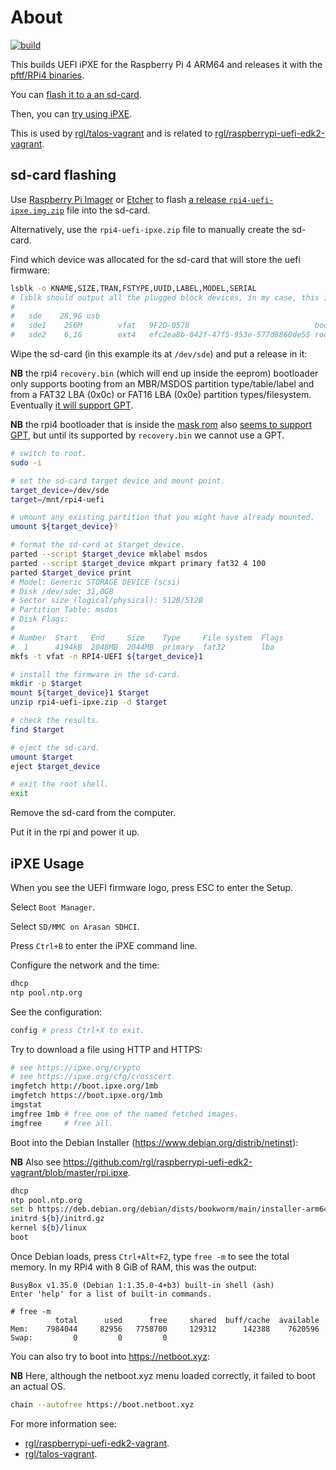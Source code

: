 # About

[![build](https://github.com/rgl/rpi4-uefi-ipxe/actions/workflows/build.yml/badge.svg)](https://github.com/rgl/rpi4-uefi-ipxe/actions/workflows/build.yml)

This builds UEFI iPXE for the Raspberry Pi 4 ARM64 and releases it with the [pftf/RPi4 binaries](https://github.com/pftf/RPi4).

You can [flash it to a an sd-card](#sd-card-flashing).

Then, you can [try using iPXE](#ipxe-usage).

This is used by [rgl/talos-vagrant](https://github.com/rgl/talos-vagrant) and is related to [rgl/raspberrypi-uefi-edk2-vagrant](https://github.com/rgl/raspberrypi-uefi-edk2-vagrant).

## sd-card flashing

Use [Raspberry Pi Imager](https://github.com/raspberrypi/rpi-imager) or [Etcher](https://github.com/balena-io/etcher) to flash [a release `rpi4-uefi-ipxe.img.zip`](https://github.com/rgl/rpi4-uefi-ipxe/releases) file into the sd-card.

Alternatively, use the `rpi4-uefi-ipxe.zip` file to manually create the sd-card.

Find which device was allocated for the sd-card that will store the uefi firmware:

```bash
lsblk -o KNAME,SIZE,TRAN,FSTYPE,UUID,LABEL,MODEL,SERIAL
# lsblk should output all the plugged block devices, in my case, this is the device that I'm interested in:
#
#   sde    28,9G usb                                                                STORAGE DEVICE   000000078
#   sde1    256M        vfat   9F2D-0578                            boot
#   sde2    6,1G        ext4   efc2ea8b-042f-47f5-953e-577d8860de55 rootfs
```

Wipe the sd-card (in this example its at `/dev/sde`) and put a release in it:

**NB** the rpi4 `recovery.bin` (which will end up inside the eeprom) bootloader only
supports booting from an MBR/MSDOS partition type/table/label and from a
FAT32 LBA (0x0c) or FAT16 LBA (0x0e) partition types/filesystem. Eventually
[it will support GPT](https://github.com/raspberrypi/rpi-eeprom/issues/126).

**NB** the rpi4 bootloader that is inside the [mask rom](https://en.wikipedia.org/wiki/Mask_ROM) also [seems to support GPT](https://github.com/raspberrypi/rpi-eeprom/issues/126#issuecomment-628719223), but until its supported by `recovery.bin` we cannot use a GPT.

```bash
# switch to root.
sudo -i

# set the sd-card target device and mount point.
target_device=/dev/sde
target=/mnt/rpi4-uefi

# umount any existing partition that you might have already mounted.
umount ${target_device}?

# format the sd-card at $target_device.
parted --script $target_device mklabel msdos
parted --script $target_device mkpart primary fat32 4 100
parted $target_device print
# Model: Generic STORAGE DEVICE (scsi)
# Disk /dev/sde: 31,0GB
# Sector size (logical/physical): 512B/512B
# Partition Table: msdos
# Disk Flags:
#
# Number  Start   End     Size    Type     File system  Flags
#  1      4194kB  2048MB  2044MB  primary  fat32        lba
mkfs -t vfat -n RPI4-UEFI ${target_device}1

# install the firmware in the sd-card.
mkdir -p $target
mount ${target_device}1 $target
unzip rpi4-uefi-ipxe.zip -d $target

# check the results.
find $target

# eject the sd-card.
umount $target
eject $target_device

# exit the root shell.
exit
```

Remove the sd-card from the computer.

Put it in the rpi and power it up.

## iPXE Usage

When you see the UEFI firmware logo, press ESC to enter the Setup.

Select `Boot Manager`.

Select `SD/MMC on Arasan SDHCI`.

Press `Ctrl+B` to enter the iPXE command line.

Configure the network and the time:

```bash
dhcp
ntp pool.ntp.org
```

See the configuration:

```bash
config # press Ctrl+X to exit.
```

Try to download a file using HTTP and HTTPS:

```bash
# see https://ipxe.org/crypto
# see https://ipxe.org/cfg/crosscert
imgfetch http://boot.ipxe.org/1mb
imgfetch https://boot.ipxe.org/1mb
imgstat
imgfree 1mb # free one of the named fetched images.
imgfree     # free all.
```

Boot into the Debian Installer (https://www.debian.org/distrib/netinst):

**NB** Also see https://github.com/rgl/raspberrypi-uefi-edk2-vagrant/blob/master/rpi.ipxe.

```bash
dhcp
ntp pool.ntp.org
set b https://deb.debian.org/debian/dists/bookworm/main/installer-arm64/current/images/netboot/debian-installer/arm64
initrd ${b}/initrd.gz
kernel ${b}/linux
boot
```

Once Debian loads, press `Ctrl+Alt+F2`, type `free -m` to see the total memory. In my RPi4 with 8 GiB of RAM, this was the output:

```console
BusyBox v1.35.0 (Debian 1:1.35.0-4+b3) built-in shell (ash)
Enter 'help' for a list of built-in commands.

# free -m
          total      used      free     shared  buff/cache  available
Mem:    7984044     82956   7758700     129312      142388    7620596
Swap:         0         0         0
```

You can also try to boot into https://netboot.xyz:

**NB** Here, although the netboot.xyz menu loaded correctly, it failed to boot an actual OS.

```bash
chain --autofree https://boot.netboot.xyz
```

For more information see:

* [rgl/raspberrypi-uefi-edk2-vagrant](https://github.com/rgl/raspberrypi-uefi-edk2-vagrant).
* [rgl/talos-vagrant](https://github.com/rgl/talos-vagrant).
